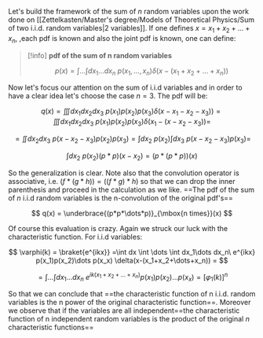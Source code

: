 Let's build the framework of the sum of $n$ random variables upon the work done on [[Zettelkasten/Master's degree/Models of Theoretical Physics/Sum of two i.i.d. random variables|2 variables]].
If one defines $x=x_1+x_2+\dots+x_n$, ,each pdf is known and also the joint pdf is known, one can define:

>[!info] **pdf of the sum of n random variables**
>
>$$ p(x) =\int \dots \int dx_1\dots dx_n\ p(x_1,\dots,x_n) \delta(x-(x_1+x_2+\dots+x_n))$$
>

Now let's focus our attention on the sum of i.i.d variables and in order to have a clear idea let's choose the case $n=3$.
The pdf will be:

$$ q(x) =\iiint dx_1dx_2dx_3\ p(x_1)p(x_2)p(x_3) \delta(x-x_1-x_2-x_3))=\iiint dx_1dx_2dx_3\ p(x_1)p(x_2)p(x_3) \delta(x_1-(x-x_2-x_3))=$$

$$ =\iint dx_2dx_3\ p(x-x_2-x_3)p(x_2)p(x_3)=\int dx_2\ p(x_2) \int dx_3\ p(x-x_2-x_3)p(x_3) =  $$

$$ \int dx_2\ p(x_2) (p*p)(x-x_2) = (p*(p*p))(x) $$

So the generalization is clear. Note also that the convolution operator is associative, i.e. $(f*(g*h))=((f*g)*h)$ so that we can drop the inner parenthesis and proceed in the calculation as we like.
==The pdf of the sum of $n$ i.i.d random variables is the n-convolution of the original pdf's==

$$ q(x) =  \underbrace{(p*p*\dots*p)}_{\mbox{n times}}(x) $$

Of course this evaluation is crazy.
Again we struck our luck with the characteristic function. For i.i.d variables:

$$ \varphi(k) = \braket{e^{ikx}} =\int dx \int \dots \int dx_1\dots dx_n\ e^{ikx} p(x_1)p(x_2)\dots p(x_x) \delta(x-(x_1+x_2+\dots+x_n)) =  $$

$$ = \int \dots \int dx_1\dots dx_n\ e^{ik(x_1+x_2+\dots+x_n)} p(x_1)p(x_2)\dots p(x_x) = [\varphi_1(k)]^n $$

So that we can conclude that ==the characteristic function of n i.i.d. random variables is the n power of the original characteristic function==.
Moreover we observe that if the variables are all independent==the characteristic function of n independent random variables is the product of the original $n$ characteristic functions==